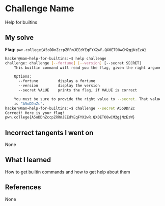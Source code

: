 # Challenge Name
Help for builtins

## My solve
**Flag:** `pwn.college{A5oDDnZccpZRRnJEEdYEqFYX2wR.QX0ETO0wCM2gjNzEzW}`

```bash
hacker@man~help-for-builtins:~$ help challenge
challenge: challenge [--fortune] [--version] [--secret SECRET]
    This builtin command will read you the flag, given the right arguments!

    Options:
      --fortune         display a fortune
      --version         display the version
      --secret VALUE    prints the flag, if VALUE is correct

    You must be sure to provide the right value to --secret. That value
    is "A5oDDnZc".
hacker@man~help-for-builtins:~$ challenge --secret A5oDDnZc
Correct! Here is your flag!
pwn.college{A5oDDnZccpZRRnJEEdYEqFYX2wR.QX0ETO0wCM2gjNzEzW}
```

## Incorrect tangents I went on
None

## What I learned
How to get builtin commands and how to get help about them

## References 
None
